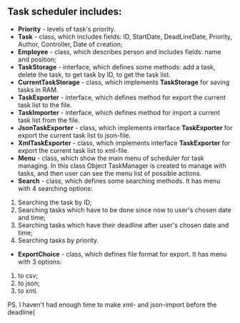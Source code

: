 ## Task scheduler includes:

- **Priority** - levels of task's priority.
- **Task** - class, which includes fields: ID, StartDate, DeadLineDate, Priority, Author, Controller, Date of creation;
- **Employee** - class, which describes person and includes fields: name and position;
- **TaskStorage** - interface, which defines some methods: add a task, delete the task, to get task by ID, to get the task list.
- **CurrentTaskStorage** - class, which implements **TaskStorage** for saving tasks in RAM.
- **TaskExporter** - interface, which defines method for export the current task list to the file.
- **TaskImporter** - interface, which defines method for import a current task list from the file.
- **JsonTaskExporter** - class, which implements interface **TaskExporter** for export the current task list to json-file.
- **XmlTaskExporter** - class, which implements interface **TaskExporter** for export the current task list to xml-file.
- **Menu** - class, which show the main menu of scheduler for task managing. In this class Object TaskManager is created to manage with tasks, 
and then user can see the menu list of possible actions.
- **Search** - class, which defines some searching methods. 
It has menu with 4 searching options: 
1. Searching the task by ID;
2. Searching tasks which have to be done since now to user's chosen date and time;
3. Searching tasks which have their deadline after user's chosen date and time;
4. Searching tasks by priority.
- **ExportChoice** - class, which defines file format for export.
  It has menu with 3 options:
1. to csv;
2. to json;
3. to xml.

PS. I haven't had enough time to make xml- and json-import before the deadline( 